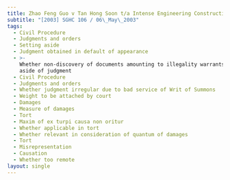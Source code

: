 ```yaml
---
title: Zhao Feng Guo v Tan Hong Soon t/a Intense Engineering Construction
subtitle: "[2003] SGHC 106 / 06\_May\_2003"
tags:
  - Civil Procedure
  - Judgments and orders
  - Setting aside
  - Judgment obtained in default of appearance
  - >-
    Whether non-discovery of documents amounting to illegality warrants setting
    aside of judgment
  - Civil Procedure
  - Judgments and orders
  - Whether judgment irregular due to bad service of Writ of Summons
  - Weight to be attached by court
  - Damages
  - Measure of damages
  - Tort
  - Maxim of ex turpi causa non oritur
  - Whether applicable in tort
  - Whether relevant in consideration of quantum of damages
  - Tort
  - Misrepresentation
  - Causation
  - Whether too remote
layout: single
---
```



